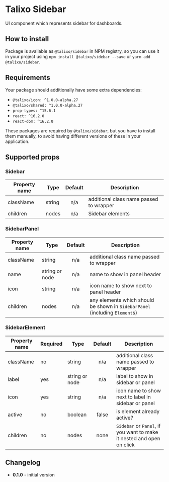 # Talixo Sidebar

UI component which represents sidebar for dashboards.

## How to install

Package is available as `@talixo/sidebar` in NPM registry, so you can use it in your project
using `npm install @talixo/sidebar --save` or `yarn add @talixo/sidebar`.

## Requirements

Your package should additionally have some extra dependencies:

- `@talixo/icon: ^1.0.0-alpha.27`
- `@talixo/shared: ^1.0.0-alpha.27`
- `prop-types: ^15.6.1`
- `react: ^16.2.0`
- `react-dom: ^16.2.0`

These packages are required by `@talixo/sidebar`, but you have to install them manually,
to avoid having different versions of these in your application.

## Supported props

### Sidebar

Property name | Type      | Default | Description                    
--------------|-----------|:-------:|--------------------------------
className     | string    | n/a     | additional class name passed to wrapper
children      | nodes     | n/a     | Sidebar elements

### SidebarPanel

Property name | Type           | Default | Description
--------------|----------------|:-------:|--------------------------------
className     | string         | n/a     | additional class name passed to wrapper
name          | string or node | n/a     | name to show in panel header
icon          | string         | n/a     | icon name to show next to panel header
children      | nodes          | n/a     | any elements which should be shown in `SidebarPanel` (including `Element`s)

### SidebarElement

Property name | Required | Type           | Default | Description
--------------|----------|----------------|:-------:|--------------------------------
className     | no       | string         | n/a     | additional class name passed to wrapper
label         | yes      | string or node | n/a     | label to show in sidebar or panel
icon          | yes      | string         | n/a     | icon name to show next to label in sidebar or panel
active        | no       | boolean        | false   | is element already active?
children      | no       | nodes          | none    | `Sidebar` or `Panel`, if you want to make it nested and open on click


## Changelog

- **0.1.0** - initial version
